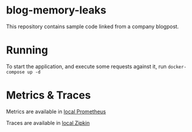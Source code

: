 # blog-memory-leaks
This repository contains sample code linked from a company blogpost.

# Running
To start the application, and execute some requests against it, run `docker-compose up -d`

# Metrics & Traces
Metrics are available in [local Prometheus](http://localhost:9090/graph?g0.expr=go_memstats_heap_alloc_bytes&g0.tab=0&g0.stacked=0&g0.show_exemplars=0&g0.range_input=15m)

Traces are available in [local Zipkin](http://localhost:9411/zipkin/)

